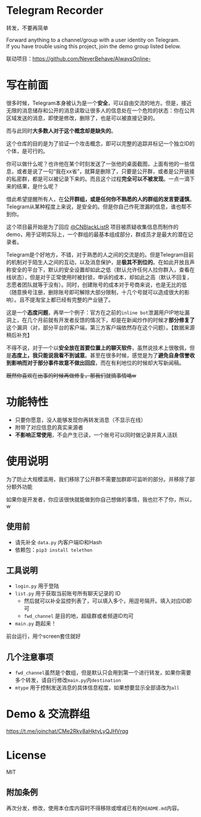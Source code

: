 # Telegram Recorder

转发，不要再简单  

Forward anything to a channel/group with a user identity on Telegram.  
If you have trouble using this project, join the demo group listed below.

联动项目：https://github.com/NeverBehave/AlwaysOnline-

# 写在前面  

很多时候，Telegram本身被认为是一个**安全**，可以自由交流的地方。但是，接近无限的消息储存和公开的消息读取让很多人的信息处在一个危险的状态：你在公共区域发送的消息，即使是修改，删除了，也是可以被直接记录的。

而与此同时**大多数人对于这个概念却是缺失的**。

这个仓库的目的是为了验证一个攻击概念，即可以完整的追踪并标记一个独立ID的个体，是可行的。

你可以做什么呢？也许他在某个时刻发送了一张他的桌面截图，上面有他的一些信息，或者是说了一句“我在xx省”，就算是删除了，只要是公开群，或者是公开链接的私密群，都是可以被记录下来的。而且这个过程**完全可以不被发现**。一点一滴下来的结果，是什么呢？

借此希望提醒所有人，在**公开群组，或是任何你不熟悉的人的群组的发言要谨慎**。Telegram从某种程度上来说，是安全的。但是你自己作死泄漏的信息，谁也帮不到你。

这个项目最开始是为了回应 [@CNBlackListR](https://github.com/CNBlackListR/white-book) 项目被质疑收集信息而制作的demo，用于证明实际上，一个群组的最基本组成部分，群成员才是最大的潜在记录者。

Telegram是个好地方，不错，对于熟悉的人之间的交流是的。但是Telegram目前的机制对于陌生人之间的互动，以及消息保护，是**极其不到位的**。在如此开放且声称安全的平台下，默认的安全设置却如此之低（默认允许任何人拉你群入，查看在线状态），但是对于正常使用时被封锁，申诉的成本，却如此之高（默认不回复，志愿者团队就等于没有）。同时，创建账号的成本对于号商来说，也是无比的低（随意换号注册，删除账号即可解除大部分限制，十几个号就可以造成很大的影响）。且不提淘宝上都已经有完整的产业链了。

这是一个**态度问题**，再举一个例子：官方在之前的`inline bot`泄漏用户IP地址漏洞上，在几个月前就有开发者反馈的情况下，却是在新闻炒作的时候才**部分修复了**这个漏洞（对，部分平台的客户端，第三方客户端依然存在这个问题）。【数据来源稍后补充】

不得不说，对于一个以**安全放在首要位置上的聊天软件**，虽然说技术上很敬佩，但是**态度上，我只能说我看不到诚意**。甚至在很多时候，感觉是为了**避免自身信誉收到影响而对于部分事件故意不做出回应**，而在有利地位的时候却大写新闻稿。

~~既然你喜欢在出事的时候再做修复，那我们就搞事情咯w~~

# 功能特性

- 只要你愿意，没人能够发现你再转发消息（不显示在线）
- 附带了对应信息的真实来源者
- **不影响正常使用**，不会产生已读，一个账号可以同时做记录并真人活跃

# 使用说明

为了防止大规模滥用，我们移除了公开群不需要加群即可监听的部分。并移除了部分额外功能

如果你是开发者，你应该很快就能做到你自己想做的事情，我也拦不了你，所以，w

## 使用前
- 请先补全 `data.py` 内客户端ID和Hash
- 依赖包：`pip3 install telethon`

## 工具说明
- `login.py` 用于登陆
- `list.py` 用于获取当前账号所有聊天记录的 ID  
    - 然后就可以补全监控列表了，可以填入多个，用逗号隔开。填入对应ID即可
    - `fwd_channel` 是目的地，超级群或者频道ID均可
- `main.py` 跑起来！

前台运行，用个screen套住就好

## 几个注意事项

- `fwd_channel`虽然是个数组，但是默认只会用到第一个进行转发，如果你需要多个转发，请自行修改`main.py`内`destination`
- `mtype` 用于控制发送消息的具体信息程度，如果想要显示全部请改为`all`


# Demo & 交流群组

https://t.me/joinchat/CMe2Rkv8aHktyLyQJHVrqg

# License

MIT

## 附加条例  

再次分发，修改，使用本仓库内容时不得移除或增减已有的`README.md`内容。
